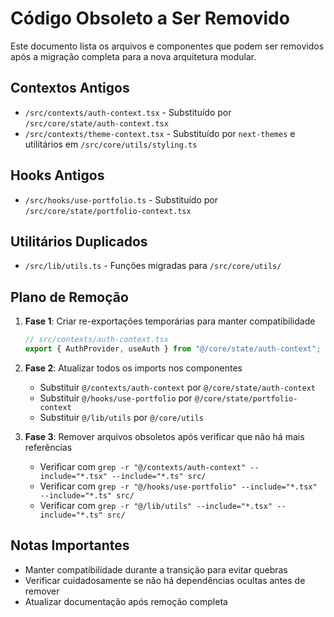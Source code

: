 # Código Obsoleto a Ser Removido

Este documento lista os arquivos e componentes que podem ser removidos após a migração completa para a nova arquitetura modular.

## Contextos Antigos

- `/src/contexts/auth-context.tsx` - Substituído por `/src/core/state/auth-context.tsx`
- `/src/contexts/theme-context.tsx` - Substituído por `next-themes` e utilitários em `/src/core/utils/styling.ts`

## Hooks Antigos

- `/src/hooks/use-portfolio.ts` - Substituído por `/src/core/state/portfolio-context.tsx`

## Utilitários Duplicados

- `/src/lib/utils.ts` - Funções migradas para `/src/core/utils/`

## Plano de Remoção

1. **Fase 1**: Criar re-exportações temporárias para manter compatibilidade
   ```typescript
   // src/contexts/auth-context.tsx
   export { AuthProvider, useAuth } from "@/core/state/auth-context";
   ```

2. **Fase 2**: Atualizar todos os imports nos componentes
   - Substituir `@/contexts/auth-context` por `@/core/state/auth-context`
   - Substituir `@/hooks/use-portfolio` por `@/core/state/portfolio-context`
   - Substituir `@/lib/utils` por `@/core/utils`

3. **Fase 3**: Remover arquivos obsoletos após verificar que não há mais referências
   - Verificar com `grep -r "@/contexts/auth-context" --include="*.tsx" --include="*.ts" src/`
   - Verificar com `grep -r "@/hooks/use-portfolio" --include="*.tsx" --include="*.ts" src/`
   - Verificar com `grep -r "@/lib/utils" --include="*.tsx" --include="*.ts" src/`

## Notas Importantes

- Manter compatibilidade durante a transição para evitar quebras
- Verificar cuidadosamente se não há dependências ocultas antes de remover
- Atualizar documentação após remoção completa
